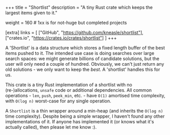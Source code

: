 +++
title = "Shortlist"
description = "A tiny Rust crate which keeps the largest items given to it."

weight = 160 # 1xx is for not-huge but completed projects

[extra]
links = [
    ["GitHub", "https://github.com/kneasle/shortlist"],
    ["crates.io", "https://crates.io/crates/shortlist"]
]
+++

A 'Shortlist' is a data structure which stores a fixed length buffer of the best items pushed to it.
The intended use case is doing searches over large search spaces: we might generate billions of
candidate solutions, but the user will only need a couple of hundred.  Obviously, we can't just
return any old solutions - we only want to keep the _best_.  A 'shortlist' handles this for us.

<!-- more -->

This crate is a tiny Rust implementation of a shortlist with no (re-)allocations, `unsafe` code or
additional dependencies.  All common operations - `len`, `push`, `peek_min`, etc. - have `O(1)`
amortised time complexity, with `O(log n)` worst-case for any single operation.

A `Shortlist` is a thin wrapper around a min-heap (and inherits the `O(log n)` time complexity).
Despite being a simple wrapper, I haven't found any other implementations of it.  If anyone has
implemented it (or knows what it's actually called), then please let me know :).
